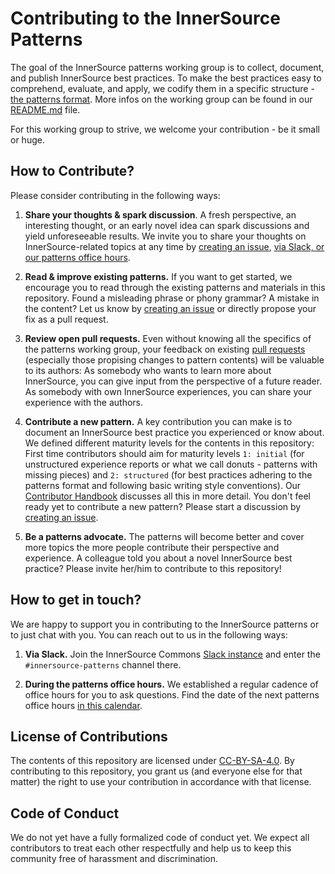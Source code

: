 # Contributing to the InnerSource Patterns

The goal of the InnerSource patterns working group is to collect, document, and publish InnerSource best practices. To make the best practices easy to comprehend, evaluate, and apply, we codify them in a specific structure - [the patterns format](meta/pattern-template.md). More infos on the working group can be found in our [README.md](README.md) file.

For this working group to strive, we welcome your contribution - be it small or huge.


## How to Contribute?

Please consider contributing in the following ways:

1. **Share your thoughts & spark discussion**. A fresh perspective, an interesting thought, or an early novel idea can spark discussions and yield unforeseeable results. We invite you to share your thoughts on InnerSource-related topics at any time by [creating an issue](https://github.com/InnerSourceCommons/InnerSourcePatterns/issues/new), [via Slack, or our patterns office hours](#how-to-get-in-touch).

2. **Read & improve existing patterns.** If you want to get started, we encourage you to read through the existing patterns and materials in this repository. Found a misleading phrase or phony grammar? A mistake in the content? Let us know by [creating an issue](https://github.com/InnerSourceCommons/InnerSourcePatterns/issues/new) or directly propose your fix as a pull request.

3. **Review open pull requests.** Even without knowing all the specifics of the patterns working group, your feedback on existing [pull requests](https://github.com/InnerSourceCommons/InnerSourcePatterns/labels/type%20-%20Content%20work) (especially those propising changes to pattern contents) will be valuable to its authors: As somebody who wants to learn more about InnerSource, you can give input from the perspective of a future reader. As somebody with own InnerSource experiences, you can share your experience with the authors.

4. **Contribute a new pattern.** A key contribution you can make is to document an InnerSource best practice you experienced or know about. We defined different maturity levels for the contents in this repository: First time contributors should aim for maturity levels `1: initial` (for unstructured experience reports or what we call donuts - patterns with missing pieces) and `2: structured` (for best practices adhering to the patterns format and following basic writing style conventions). Our [Contributor Handbook](meta/contributor-handbook.md) discusses all this in more detail. You don't feel ready yet to contribute a new pattern? Please start a discussion by [creating an issue](https://github.com/InnerSourceCommons/InnerSourcePatterns/issues/new).

5. **Be a patterns advocate.** The patterns will become better and cover more topics the more people contribute their perspective and experience. A colleague told you about a novel InnerSource best practice? Please invite her/him to contribute to this repository!


## How to get in touch?

We are happy to support you in contributing to the InnerSource patterns or to just chat with you. You can reach out to us in the following ways:

1. **Via Slack.** Join the InnerSource Commons [Slack instance](https://isc-inviter.herokuapp.com/) and enter the `#innersource-patterns` channel there.

2. **During the patterns office hours.** We established a regular cadence of office hours for you to ask questions. Find the date of the next patterns office hours [in this calendar](https://innersourcecommons.org/patterns-officehours).


## License of Contributions

The contents of this repository are licensed under [CC-BY-SA-4.0](LICENSE.txt). By contributing to this repository, you grant us (and everyone else for that matter) the right to use your contribution in accordance with that license.


## Code of Conduct

We do not yet have a fully formalized code of conduct yet. We expect all contributors to treat each other respectfully and help us to keep this community free of harassment and discrimination.
